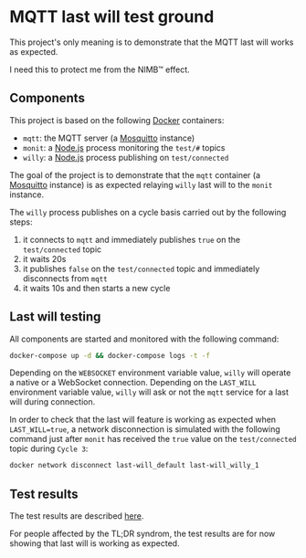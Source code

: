# MQTT last will test ground

This project's only meaning is to demonstrate that the MQTT last will works as expected.

I need this to protect me from the NIMB™ effect.

## Components

This project is based on the following [Docker] containers:

- `mqtt`: the MQTT server (a [Mosquitto] instance)
- `monit`: a [Node.js] process monitoring the `test/#` topics
- `willy`: a [Node.js] process publishing on `test/connected`

The goal of the project is to demonstrate that the `mqtt` container (a [Mosquitto] instance) is as expected relaying `willy` last will to the `monit` instance.

The `willy` process publishes on a cycle basis carried out by the following steps:

1. it connects to `mqtt` and immediately publishes `true` on the `test/connected` topic
2. it waits 20s
3. it publishes `false` on the `test/connected` topic and immediately disconnects from `mqtt`
4. it waits 10s and then starts a new cycle

## Last will testing

All components are started and monitored with the following command:

```bash
docker-compose up -d && docker-compose logs -t -f
```

Depending on the `WEBSOCKET` environment variable value, `willy` will operate a native or a WebSocket connection.
Depending on the `LAST_WILL` environment variable value, `willy` will ask or not the `mqtt` service for a last will during connection.

In order to check that the last will feature is working as expected when `LAST_WILL=true`, a network disconnection is simulated with the following command just after `monit` has received the `true` value on the `test/connected` topic during `Cycle 3`:

```bash
docker network disconnect last-will_default last-will_willy_1
```

## Test results

The test results are described [here](./results/README.md).

For people affected by the TL;DR syndrom, the test results are for now showing that last will is working as expected.

[Docker]: https://www.docker.com/
[Mosquitto]: https://mosquitto.org/
[Node.js]: https://nodejs.org/en/
